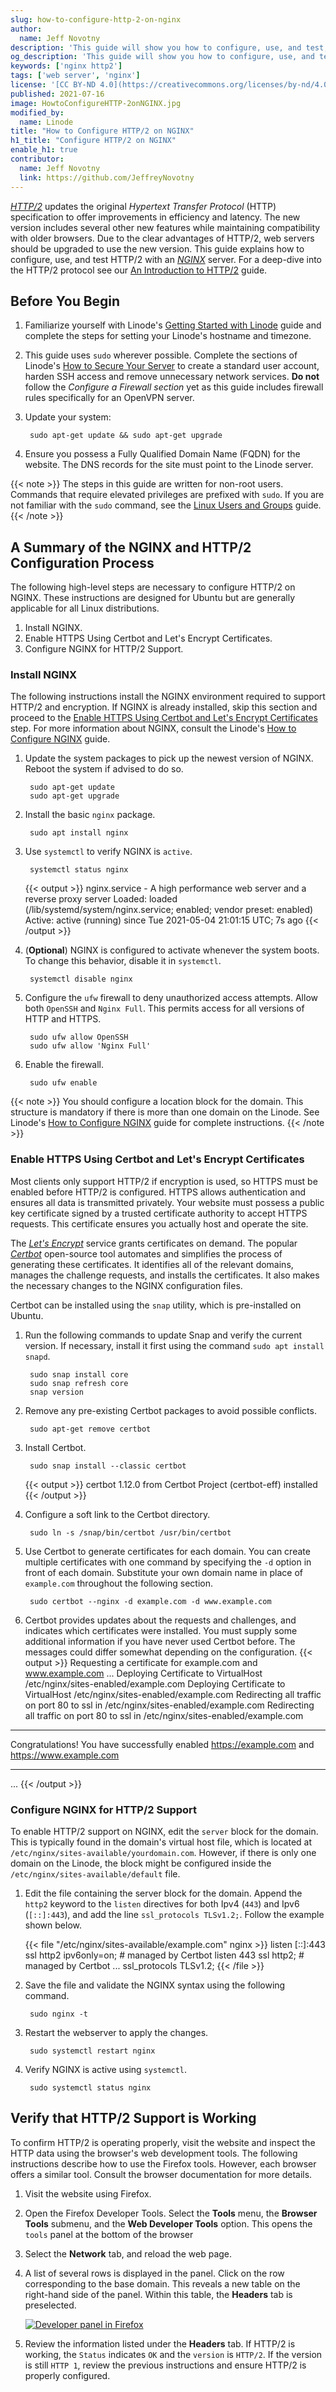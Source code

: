 ```yaml
---
slug: how-to-configure-http-2-on-nginx
author:
  name: Jeff Novotny
description: 'This guide will show you how to configure, use, and test, HTTP/2 using NGINX on Debian.'
og_description: 'This guide will show you how to configure, use, and test, HTTP/2 using NGINX on Debian.'
keywords: ['nginx http2']
tags: ['web server', 'nginx']
license: '[CC BY-ND 4.0](https://creativecommons.org/licenses/by-nd/4.0)'
published: 2021-07-16
image: HowtoConfigureHTTP-2onNGINX.jpg
modified_by:
  name: Linode
title: "How to Configure HTTP/2 on NGINX"
h1_title: "Configure HTTP/2 on NGINX"
enable_h1: true
contributor:
  name: Jeff Novotny
  link: https://github.com/JeffreyNovotny
---
```


[*HTTP/2*](https://en.wikipedia.org/wiki/HTTP/2) updates the original *Hypertext Transfer Protocol* (HTTP) specification to offer improvements in efficiency and latency. The new version includes several other new features while maintaining compatibility with older browsers. Due to the clear advantages of HTTP/2, web servers should be upgraded to use the new version. This guide explains how to configure, use, and test HTTP/2 with an [*NGINX*](https://www.nginx.com/) server. For a deep-dive into the HTTP/2 protocol see our [An Introduction to HTTP/2](/docs/guides/introducing-http-2/) guide.

## Before You Begin

1. Familiarize yourself with Linode's [Getting Started with Linode](/docs/getting-started/) guide and complete the steps for setting your Linode's hostname and timezone.

1. This guide uses `sudo` wherever possible. Complete the sections of Linode's [How to Secure Your Server](/docs/security/securing-your-server/) to create a standard user account, harden SSH access and remove unnecessary network services. **Do not** follow the *Configure a Firewall section* yet as this guide includes firewall rules specifically for an OpenVPN server.

1. Update your system:

        sudo apt-get update && sudo apt-get upgrade

1. Ensure you possess a Fully Qualified Domain Name (FQDN) for the website. The DNS records for the site must point to the Linode server.

{{< note >}}
The steps in this guide are written for non-root users. Commands that require elevated privileges are prefixed with `sudo`. If you are not familiar with the `sudo` command, see the [Linux Users and Groups](/docs/tools-reference/linux-users-and-groups/) guide.
{{< /note >}}

## A Summary of the NGINX and HTTP/2 Configuration Process

The following high-level steps are necessary to configure HTTP/2 on NGINX. These instructions are designed for Ubuntu but are generally applicable for all Linux distributions.

1. Install NGINX.
1. Enable HTTPS Using Certbot and Let's Encrypt Certificates.
1. Configure NGINX for HTTP/2 Support.

### Install NGINX

The following instructions install the NGINX environment required to support HTTP/2 and encryption. If NGINX is already installed, skip this section and proceed to the [Enable HTTPS Using Certbot and Let's Encrypt Certificates](/docs/guides/how-to-configure-http-2-on-nginx/#enable-https-using-certbot-and-lets-encrypt-certificates) step. For more information about NGINX, consult the Linode's [How to Configure NGINX](/docs/web-servers/nginx/how-to-configure-nginx) guide.

1. Update the system packages to pick up the newest version of NGINX. Reboot the system if advised to do so.

        sudo apt-get update
        sudo apt-get upgrade
1. Install the basic `nginx` package.

        sudo apt install nginx
1. Use `systemctl` to verify NGINX is `active`.

        systemctl status nginx
    {{< output >}}
    nginx.service - A high performance web server and a reverse proxy server
    Loaded: loaded (/lib/systemd/system/nginx.service; enabled; vendor preset: enabled)
    Active: active (running) since Tue 2021-05-04 21:01:15 UTC; 7s ago
    {{< /output >}}
1. (**Optional**) NGINX is configured to activate whenever the system boots. To change this behavior, disable it in `systemctl`.

        systemctl disable nginx
1. Configure the `ufw` firewall to deny unauthorized access attempts. Allow both `OpenSSH` and `Nginx Full`. This permits access for all versions of HTTP and HTTPS.

        sudo ufw allow OpenSSH
        sudo ufw allow 'Nginx Full'
1. Enable the firewall.

        sudo ufw enable

{{< note >}}
You should configure a location block for the domain. This structure is mandatory if there is more than one domain on the Linode. See Linode's [How to Configure NGINX](/docs/web-servers/nginx/how-to-configure-nginx) guide for complete instructions.
{{< /note >}}

### Enable HTTPS Using Certbot and Let's Encrypt Certificates

Most clients only support HTTP/2 if encryption is used, so HTTPS must be enabled before HTTP/2 is configured. HTTPS allows authentication and ensures all data is transmitted privately. Your website must possess a public key certificate signed by a trusted certificate authority to accept HTTPS requests. This certificate ensures you actually host and operate the site.

The [*Let's Encrypt*](https://letsencrypt.org/) service grants certificates on demand. The popular [*Certbot*](https://certbot.eff.org/) open-source tool automates and simplifies the process of generating these certificates. It identifies all of the relevant domains, manages the challenge requests, and installs the certificates. It also makes the necessary changes to the NGINX configuration files.

Certbot can be installed using the `snap` utility, which is pre-installed on Ubuntu.

1. Run the following commands to update Snap and verify the current version. If necessary, install it first using the command `sudo apt install snapd`.

        sudo snap install core
        sudo snap refresh core
        snap version
1. Remove any pre-existing Certbot packages to avoid possible conflicts.

        sudo apt-get remove certbot
1. Install Certbot.

        sudo snap install --classic certbot
    {{< output >}}
certbot 1.12.0 from Certbot Project (certbot-eff) installed
    {{< /output >}}
1. Configure a soft link to the Certbot directory.

        sudo ln -s /snap/bin/certbot /usr/bin/certbot
1. Use Certbot to generate certificates for each domain. You can create multiple certificates with one command by specifying the `-d` option in front of each domain. Substitute your own domain name in place of `example.com` throughout the following section.

        sudo certbot --nginx -d example.com -d www.example.com
1. Certbot provides updates about the requests and challenges, and indicates which certificates were installed. You must supply some additional information if you have never used Certbot before. The messages could differ somewhat depending on the configuration.
    {{< output >}}
Requesting a certificate for example.com and www.example.com
...
Deploying Certificate to VirtualHost /etc/nginx/sites-enabled/example.com
Deploying Certificate to VirtualHost /etc/nginx/sites-enabled/example.com
Redirecting all traffic on port 80 to ssl in /etc/nginx/sites-enabled/example.com
Redirecting all traffic on port 80 to ssl in /etc/nginx/sites-enabled/example.com

- - - - - - - - - - - - - - - - - - - - - - - - - - - - - - - - - - - - - - - -
Congratulations! You have successfully enabled <https://example.com> and
<https://www.example.com>
- - - - - - - - - - - - - - - - - - - - - - - - - - - - - - - - - - - - - - - -
...
    {{< /output >}}

### Configure NGINX for HTTP/2 Support

To enable HTTP/2 support on NGINX, edit the `server` block for the domain. This is typically found in the domain's virtual host file, which is located at `/etc/nginx/sites-available/yourdomain.com`. However, if there is only one domain on the Linode, the block might be configured inside the `/etc/nginx/sites-available/default` file.

1. Edit the file containing the server block for the domain. Append the `http2` keyword to the `listen` directives for both Ipv4 (`443`) and Ipv6 (`[::]:443`), and add the line `ssl_protocols TLSv1.2;`. Follow the example shown below.

    {{< file "/etc/nginx/sites-available/example.com" nginx >}}
    listen [::]:443 ssl http2 ipv6only=on; # managed by Certbot
    listen 443 ssl http2; # managed by Certbot
    ...
    ssl_protocols TLSv1.2;
    {{< /file >}}
1. Save the file and validate the NGINX syntax using the following command.

        sudo nginx -t
1. Restart the webserver to apply the changes.

        sudo systemctl restart nginx
1. Verify NGINX is active using `systemctl`.

        sudo systemctl status nginx

## Verify that HTTP/2 Support is Working

To confirm HTTP/2 is operating properly, visit the website and inspect the HTTP data using the browser's web development tools. The following instructions describe how to use the Firefox tools. However, each browser offers a similar tool. Consult the browser documentation for more details.

1. Visit the website using Firefox.
1. Open the Firefox Developer Tools. Select the **Tools** menu, the **Browser Tools** submenu, and the **Web Developer Tools** option. This opens the `tools` panel at the bottom of the browser
1. Select the **Network** tab, and reload the web page.
1. A list of several rows is displayed in the panel. Click on the row corresponding to the base domain. This reveals a new table on the right-hand side of the panel. Within this table, the **Headers** tab is preselected.

    [![Developer panel in Firefox](developer-panel_small.png)](developer-panel.png)
1. Review the information listed under the **Headers** tab. If HTTP/2 is working, the `Status` indicates `OK` and the `version` is `HTTP/2`. If the version is still `HTTP 1`, review the previous instructions and ensure HTTP/2 is properly configured.
